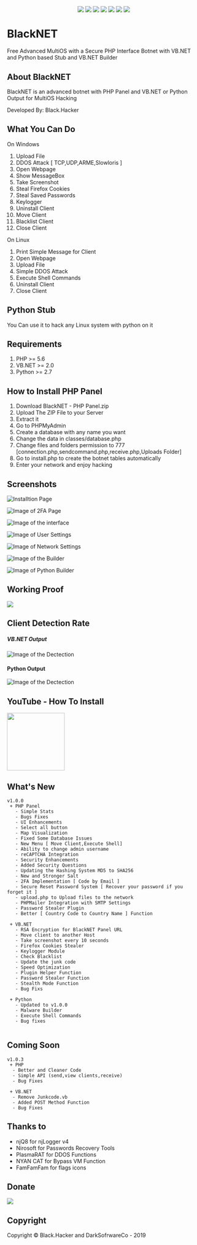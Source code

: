 <p align="center">
<img src="https://a.top4top.net/p_1104t3ole1.png" alt="" />
</p>

<p align="center">
 <a href="#"><img align="center" src="https://img.shields.io/github/repo-size/BlackHacker511/BlackNET" /></a>
 <a href="#"><img align="center" src="https://img.shields.io/github/issues-closed/BlackHacker511/BlackNET" /></a>
 <a href="#"><img align="center" src="https://img.shields.io/github/languages/top/BlackHacker511/BlackNET" /></a>
 <a href="#"><img align="center" src="https://img.shields.io/github/license/BlackHacker511/BlackNET" /></a>
 <a href="#"><img align="center" src="https://img.shields.io/github/v/release/BlackHacker511/BlackNET" /></a>
 <a href="#"><img align="center" src="https://img.shields.io/github/commits-since/BlackHacker511/BlackNET/v1.0.2" /></a>
 <a href="#"><img align="center" src="https://img.shields.io/github/stars/BlackHacker511/BlackNET?style=social" /></a>
</p>

# BlackNET
Free Advanced MultiOS with a Secure PHP Interface Botnet with VB.NET and Python based Stub and VB.NET Builder

## About BlackNET
BlackNET is an advanced botnet with PHP Panel and VB.NET or Python Output for MultiOS Hacking

Developed By: Black.Hacker

## What You Can Do
On Windows
 1. Upload File
 2. DDOS Attack [ TCP,UDP,ARME,Slowloris ]
 3. Open Webpage
 4. Show MessageBox
 5. Take Screenshot
 6. Steal Firefox Cookies
 7. Steal Saved Passwords
 8. Keylogger
 9. Uninstall Client
 10. Move Client
 11. Blacklist Client
 12. Close Client

On Linux
 1. Print Simple Message for Client
 2. Open Webpage
 3. Upload File
 4. Simple DDOS Attack
 5. Execute Shell Commands
 6. Uninstall Client
 7. Close Client

## Python Stub
You Can use it to hack any Linux system with python on it

## Requirements
1. PHP >= 5.6
2. VB.NET >= 2.0
3. Python >= 2.7


## How to Install PHP Panel
1. Download BlackNET - PHP Panel.zip
2. Upload The ZIP File to your Server
3. Extract it
4. Go to PHPMyAdmin
5. Create a database with any name you want
6. Change the data in classes/database.php
7. Change files and folders permission to 777 [connection.php,sendcommand.php,receive.php,Uploads Folder]
8. Go to install.php to create the botnet tables automatically
9. Enter your network and enjoy hacking

## Screenshots
![Installtion Page](https://i.imgur.com/RwNTwgs.png)

![Image of 2FA Page](https://i.imgur.com/v1zCoiv.png)

![Image of the interface](https://1.top4top.net/p_140189rdi1.png)

![Image of User Settings](https://3.top4top.net/p_1415ttdvo2.png)

![Image of Network Settings](https://4.top4top.net/p_1415i872p1.png)

![Image of the Builder](https://i.gyazo.com/e854e4049de3dd18396975a085638019.png)

![Image of Python Builder](https://i.gyazo.com/7c26976c0c41f23501825d395c219715.png)

## Working Proof
![](https://6.top4top.net/p_1327v2kiv1.gif)

## Client Detection Rate

##### VB.NET Output
![Image of the Dectection](https://antiscan.me/images/result/T4VSTbvyoCYJ.png)

#### Python Output
![Image of the Dectection](https://d.top4top.net/p_1107ly63e1.png)

## YouTube - How To Install
<a href="https://youtu.be/GyPdu20rC1A"><img src="https://1.top4top.net/p_1423q6dks1.png" alt="" width="150" hieght="150"></a>

## What's New

```
v1.0.0
 + PHP Panel
   - Simple Stats
   - Bugs Fixes
   - UI Enhancements
   - Select all button
   - Map Visualization
   - Fixed Some Database Issues 
   - New Menu [ Move Client,Execute Shell]
   - Ability to change admin username
   - reCAPTCHA Integration
   - Security Enhancements
   - Added Security Questions
   - Updating the Hashing System MD5 to SHA256
   - New and Stronger Salt
   - 2FA Implementation [ Code by Email ]
   - Secure Reset Password System [ Recover your password if you forget it ]
   - upload.php to Upload files to the network
   - PHPMailer Integration with SMTP Settings
   - Password Stealer Plugin
   - Better [ Country Code to Country Name ] Function 
   
 + VB.NET
   - RSA Encryption for BlackNET Panel URL
   - Move client to another Host
   - Take screenshot every 10 seconds
   - Firefox Cookies Stealer
   - Keylogger Module
   - Check Blacklist
   - Update the junk code
   - Speed Optimization
   - Plugin Helper Function
   - Password Stealer Function
   - Stealth Mode Function
   - Bug Fixs
   
 + Python
   - Updated to v1.0.0
   - Malware Builder
   - Execute Shell Commands
   - Bug fixes
  
```

## Coming Soon
```
v1.0.3
 + PHP
  - Better and Cleaner Code
  - Simple API (send,view clients,receive)
  - Bug Fixes
  
 + VB.NET
  - Remove Junkcode.vb
  - Added POST Method Function
  - Bug Fixes
```

## Thanks to
- njQ8 for njLogger v4
- Nirosoft for Passwords Recovery Tools
- PlasmaRAT for DDOS Functions 
- NYAN CAT for Bypass VM Function
- FamFamFam for flags icons

## Donate
<a target="_blank" href="https://www.paypal.com/cgi-bin/webscr?cmd=_donations&business=farisksa79%40gmail.com&item_name=BlackNET+Development&currency_code=USD&source=url"><img src="https://www.paypalobjects.com/en_US/i/btn/btn_donateCC_LG.gif" /></a>

## Copyright
Copyright © Black.Hacker and DarkSofrwareCo - 2019
